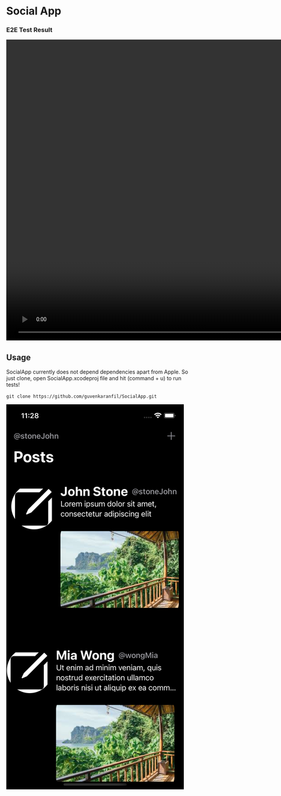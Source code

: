 # Social App

### E2E Test Result
<video height="800" src="./E2E_Test.mp4"></video>

## Usage

SocialApp currently does not depend dependencies apart from Apple. So just clone, open SocialApp.xcodeproj file and hit (command + u) to run tests!

```
git clone https://github.com/guvenkaranfil/SocialApp.git
```

<img src="./feed.png" />